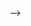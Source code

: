 <!DOCTYPE html>
<html xmlns:th="http://www.thymeleaf.org">
<head>
    <meta charset="UTF-8">
    <meta name="viewport" content="width=device-width, initial-scale=1.0">
    <title>FoodExpress - Food Delivery</title>
    <!-- Bootstrap CSS -->
    <link th:href="@{/webjars/bootstrap/5.3.0/css/bootstrap.min.css}" rel="stylesheet">
    -->
    <style>
        .hero-section {
            background: linear-gradient(rgba(0, 0, 0, 0.7), rgba(0, 0, 0, 0.7)), 
                        url('/images/food-hero.jpg');
            background-size: cover;
            background-position: center;
            height: 60vh;
            display: flex;
            align-items: center;
            justify-content: center;
            text-align: center;
            color: white;
            margin-bottom: 3rem;
        }
        
        .role-card:hover {
            transform: translateY(-10px);
            box-shadow: 0 10px 20px rgba(0,0,0,0.1);
        }
        .btn-role {
            min-width: 200px;
            padding: 0.75rem 1.5rem;
            font-size: 1.1rem;
        }
    </style>
</head>
<body>
    <!-- Navigation -->
    <nav class="navbar navbar-expand-lg navbar-dark bg-dark">
        <div class="container">
            <a class="navbar-brand" href="#">
                <img th:src="@{/images/logo.png}" alt="FoodExpress" height="40">
            </a>
            <div class="navbar-nav ms-auto">
                <a class="nav-link" th:href="@{/login}">Login</a>
            </div>
        </div>
    </nav>

    <!-- Hero Section -->
    <section class="hero-section">
        <div class="container">
            <h1 class="display-3 fw-bold mb-3">Welcome to FoodExpress</h1>
            <p class="lead mb-4">Delicious food delivered to your doorstep or manage your restaurant</p>
            
            <!-- Quick Role Selection Buttons -->
            <div class="d-flex gap-3 justify-content-center">
                <a th:href="@{/customer/register}" class="btn btn-primary btn-role">
                    <i class="bi bi-person-fill me-2"></i> I'm a Customer
                </a>
                <a th:href="@{/admin/login}" class="btn btn-outline-light btn-role">
                    <i class="bi bi-shop me-2"></i> I'm a Restaurant
                </a>
            </div>
        </div>
    </section>

    <!-- Features Section -->
    <div class="bg-light py-5">
        <div class="container text-center">
            <h2 class="mb-5">Why Choose FoodExpress?</h2>
            <div class="row g-4">
                <div class="col-md-6">
                    <i class="bi bi-lightning-charge fs-1 text-warning mb-3"></i>
                    <h4>Fast Delivery</h4>
                    <p>Average delivery time under 30 minutes</p>
                </div>
                <div class="col-md-6">
                    <i class="bi bi-egg-fried fs-1 text-success mb-3"></i>
                    <h4>Fresh Food</h4>
                    <p>Quality ingredients from local restaurants</p>
                </div>
                <div class="col-md-12">
                    <i class="bi bi-credit-card fs-1 text-primary mb-3"></i>
                    <h4>Secure Payments</h4>
                    <p>100% secure payment options</p>
                </div>
            </div>
        </div>
    </div>

    <!-- Footer -->
    <footer class="bg-dark text-white py-4 mt-5">
        <div class="container text-center">
            <p>&copy; 2023 FoodExpress. All rights reserved.</p>
        </div>
    </footer>

    <!-- Bootstrap JS -->
    <script th:src="@{/webjars/bootstrap/5.3.0/js/bootstrap.bundle.min.js}"></script>
    <!-- Bootstrap Icons -->
    <link rel="stylesheet" th:href="@{/webjars/bootstrap-icons/1.10.0/font/bootstrap-icons.css}">
</body>
</html>

